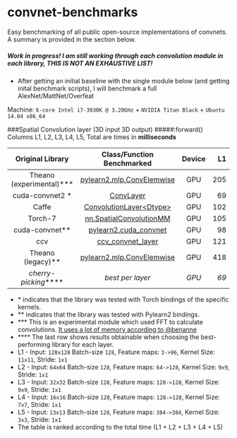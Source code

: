convnet-benchmarks
==================

Easy benchmarking of all public open-source implementations of convnets.
A summary is provided in the section below.


##### Work in progress! I am still working through each convolution module in each library, THIS IS NOT AN EXHAUSTIVE LIST!

* After getting an initial baseline with the single module below (and getting inital benchmark scripts), I will benchmark a full AlexNet/MattNet/Overfeat 

Machine: `6-core Intel i7-3930K @ 3.20GHz` + `NVIDIA Titan Black` + `Ubuntu 14.04 x86_64`

###Spatial Convolution layer (3D input 3D output)
#####:forward()
Columns L1, L2, L3, L4, L5, Total are times in **milliseconds**

| Original Library         | Class/Function Benchmarked                                                                                                        | Device  |  L1 |   L2 |  L3 | L4 |  L5 | Total |
|:------------------------:|:---------------------------------------------------------------------------------------------------------------------------------:|:-------:| ---:| ----:| ---:| --:| ---:| -----:|
| Theano (experimental)*** | [pylearn2.mlp.ConvElemwise](https://github.com/Theano/Theano/blob/master/theano/sandbox/cuda/fftconv.py)                          |  GPU    | 205 | 75   |  28 |  9 | 5   |   322 |
| cuda-convnet2 *          | [ConvLayer](https://github.com/soumith/cuda-convnet2.torch/blob/master/cudaconv3/src/filter_acts.cu)                              |  GPU    | 69  | 242  |  87 |  9 | 17  |   424 |
| Caffe                    | [ConvolutionLayer\<Dtype>](https://github.com/BVLC/caffe/blob/master/src/caffe/layers/conv_layer.cu)                              |  GPU    | 102 |  203 | 158 | 39 |  52 |   554 |
| Torch-7                  |[nn.SpatialConvolutionMM](https://github.com/torch/cunn/blob/master/SpatialConvolutionMM.cu)                                       |  GPU    | 105 | 240  | 168 | 41 | 55  |   609 |
| cuda-convnet**           | [pylearn2.cuda_convnet](https://github.com/lisa-lab/pylearn2/blob/master/pylearn2/sandbox/cuda_convnet/filter_acts.cu)            |  GPU    | 98  | 404  | 149 | 16 | 38  |   705 |
| ccv                      |[ccv_convnet_layer](https://github.com/liuliu/ccv/blob/unstable/lib/cuda/cwc_convnet.cu)                                           |  GPU    | 121 | 437  | 182 | 23 | 44  |   809 |
| Theano (legacy)**        | [pylearn2.mlp.ConvElemwise](https://github.com/lisa-lab/pylearn2/blob/master/pylearn2/models/mlp.py#L3080)                        |  GPU    | 418 | 2299 | 672 | 88 | 272 |  3749 |
| _cherry-picking_****     | _best per layer_                                                                                                                  | _GPU_   |_69_ |_75_  | _28_| _9_|_5_  |  _186_|


* \* indicates that the library was tested with Torch bindings of the specific kernels.
* ** indicates that the library was tested with Pylearn2 bindings. 
* *** This is an experimental module which used FFT to calculate convolutions. [It uses a lot of memory according to @benanne](https://github.com/soumith/convnet-benchmarks/pull/5#issuecomment-50548946)
* **** The last row shows results obtainable when choosing the best-performing library for each layer.
* L1 - Input: `128x128` Batch-size `128`, Feature maps:    `3->96`,  Kernel Size: `11x11`,  Stride: `1x1`
* L2 - Input: `64x64`   Batch-size `128`, Feature maps:  `64->128`,  Kernel Size:   `9x9`,  Stride: `1x1`
* L3 - Input: `32x32`   Batch-size `128`, Feature maps: `128->128`,  Kernel Size:   `9x9`,  Stride: `1x1`
* L4 - Input: `16x16`   Batch-size `128`, Feature maps: `128->128`,  Kernel Size:   `7x7`,  Stride: `1x1`
* L5 - Input: `13x13`   Batch-size `128`, Feature maps: `384->384`,  Kernel Size:   `3x3`,  Stride: `1x1`
* The table is ranked according to the total time (L1 + L2 + L3 + L4 + L5)

